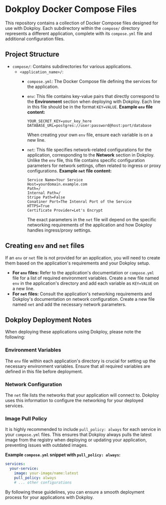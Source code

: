# Dokploy Docker Compose Files

This repository contains a collection of Docker Compose files designed for use with Dokploy. Each subdirectory within the `compose/` directory represents a different application, complete with its `compose.yml` file and additional configuration files.

## Project Structure

- `compose/`: Contains subdirectories for various applications.
  - `<application_name>/`:
    - `compose.yml`: The Docker Compose file defining the services for the application.
    - `env`: This file contains key-value pairs that directly correspond to the **Environment** section when deploying with Dokploy. Each line in this file should be in the format `KEY=VALUE`.
      **Example `env` file content:**
      ```
      YOUR_SECRET_KEY=your_key_here
      DATABASE_URL=postgres://user:password@host:port/database
      ```
      When creating your own `env` file, ensure each variable is on a new line.

    - `net`: This file specifies network-related configurations for the application, corresponding to the **Network** section in Dokploy. Unlike the `env` file, this file contains specific configuration parameters for network settings, often related to ingress or proxy configurations.
      **Example `net` file content:**
      ```
      Service Name=Your Service
      Host=yourdomain.example.com
      Path=/
      Internal Path=/
      Stripe Path=False
      Conatiner Port=The Intenral Port of the Service
      HTTPS=True
      Certificate Provider=Let's Encrypt
      ```
      The exact parameters in the `net` file will depend on the specific networking requirements of the application and how Dokploy handles ingress/proxy settings.

## Creating `env` and `net` files

If an `env` or `net` file is not provided for an application, you will need to create them based on the application's requirements and your Dokploy setup.

- **For `env` files:** Refer to the application's documentation or `compose.yml` file for a list of required environment variables. Create a new file named `env` in the application's directory and add each variable as `KEY=VALUE` on a new line.
- **For `net` files:** Consult the application's networking requirements and Dokploy's documentation on network configuration. Create a new file named `net` and add the necessary network parameters.

## Dokploy Deployment Notes

When deploying these applications using Dokploy, please note the following:

### Environment Variables

The `env` file within each application's directory is crucial for setting up the necessary environment variables. Ensure that all required variables are defined in this file before deployment.

### Network Configuration

The `net` file lists the networks that your application will connect to. Dokploy uses this information to configure the networking for your deployed services.

### Image Pull Policy

It is highly recommended to include `pull_policy: always` for each service in your `compose.yml` files. This ensures that Dokploy always pulls the latest image from the registry when deploying or updating your application, preventing issues with outdated images.

**Example `compose.yml` snippet with `pull_policy: always`:**

```yaml
services:
  your-service:
    image: your-image/name:latest
    pull_policy: always
    # ... other configurations
```

By following these guidelines, you can ensure a smooth deployment process for your applications with Dokploy.
